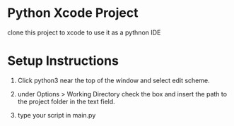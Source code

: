 # Python Xcode Project

clone this project to xcode to use it as a pythnon IDE

# Setup Instructions
1) Click python3 near the top of the window and select edit scheme.

2) under Options > Working Directory check the box and insert the path to the project folder in the text field.

3) type your script in main.py

